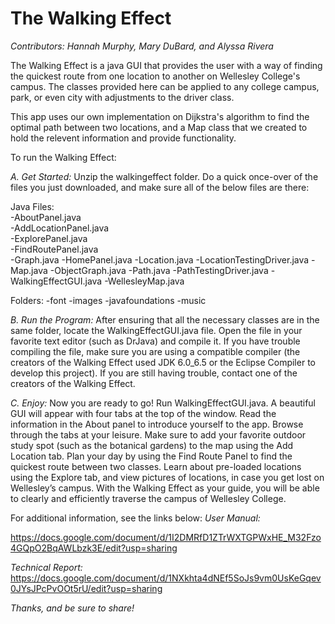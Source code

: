 # The Walking Effect
*Contributors: Hannah Murphy, Mary DuBard, and Alyssa Rivera*

The Walking Effect is a java GUI that provides the user with a way of finding the quickest route from one location to another on Wellesley College's campus. The classes provided here can be applied to any college campus, park, or even city with adjustments to the driver class. 

This app uses our own implementation on Dijkstra's algorithm to find the optimal path between two locations, and a Map class that we created to hold the relevent information and provide functionality.

To run the Walking Effect:

*A.   Get Started:*
Unzip the walkingeffect folder. Do a quick once-over of the files you just 
downloaded, and make sure all of the below files are there:

Java Files:				
-AboutPanel.java		
-AddLocationPanel.java		
-ExplorePanel.java		
-FindRoutePanel.java			
-Graph.java
-HomePanel.java
-Location.java
-LocationTestingDriver.java
-Map.java
-ObjectGraph.java
-Path.java
-PathTestingDriver.java
-WalkingEffectGUI.java
-WellesleyMap.java

Folders:
-font 
-images 
-javafoundations 
 -music 
 
*B.   Run the Program:*
After ensuring that all the necessary classes are in the same folder, locate the WalkingEffectGUI.java file. Open the file in your favorite text editor (such as DrJava) and compile it. If you have trouble compiling the file, make sure you are using a compatible compiler (the creators of the Walking Effect used JDK 6.0_6.5 or the Eclipse Compiler to develop this project). If you are still having trouble, contact one of the creators of the Walking Effect.
 
*C.   Enjoy:*
Now you are ready to go! Run WalkingEffectGUI.java. A beautiful GUI will appear with four tabs at the top of the window. Read the information in the About panel to introduce yourself to the app. Browse through the tabs at your leisure. Make sure to add your favorite outdoor study spot (such as the botanical gardens) to the map using the Add Location tab. Plan your day by using the Find Route Panel to find the quickest route between two classes. Learn about pre-loaded locations using the Explore tab, and view pictures of locations, in case you get lost on Wellesley’s campus. With the Walking Effect as your guide, you will be able to clearly and efficiently traverse the campus of Wellesley College.

For additional information, see the links below:
*User Manual:* 

https://docs.google.com/document/d/1I2DMRfD1ZTrWXTGPWxHE_M32Fzo4GQpO2BqAWLbzk3E/edit?usp=sharing

*Technical Report:*
https://docs.google.com/document/d/1NXkhta4dNEf5SoJs9vm0UsKeGqev0JYsJPcPvOOt5rU/edit?usp=sharing

*Thanks, and be sure to share!*
